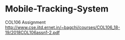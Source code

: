 # Mobile-Tracking-System
COL106 Assignment
http://www.cse.iitd.ernet.in/~bagchi/courses/COL106_18-19/2018COL106assn1-2.pdf
